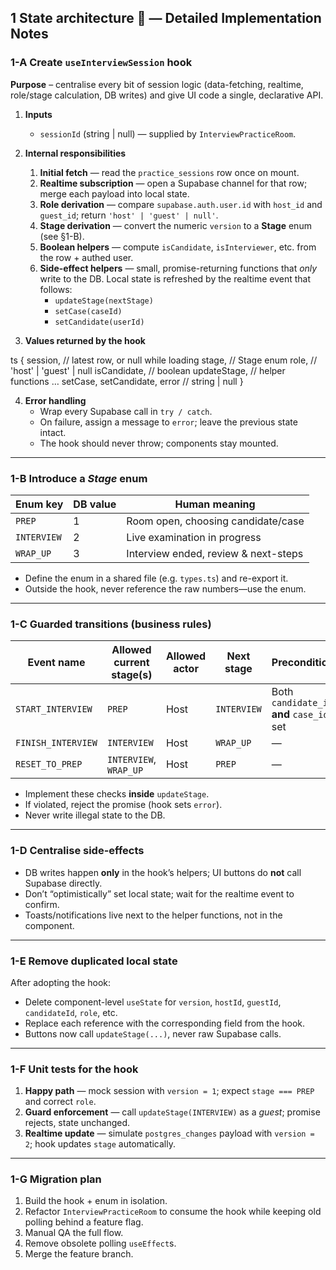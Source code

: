 ## 1  State architecture 🔁 — Detailed Implementation Notes

### 1-A  Create `useInterviewSession` hook

**Purpose** – centralise every bit of session logic (data-fetching, realtime, role/stage calculation, DB writes) and give UI code a single, declarative API.

1. **Inputs**  
   * `sessionId` (string | null) — supplied by `InterviewPracticeRoom`.

2. **Internal responsibilities**  
   1. **Initial fetch** — read the `practice_sessions` row once on mount.  
   2. **Realtime subscription** — open a Supabase channel for that row; merge each payload into local state.  
   3. **Role derivation** — compare `supabase.auth.user.id` with `host_id` and `guest_id`; return `'host' | 'guest' | null'`.  
   4. **Stage derivation** — convert the numeric `version` to a **Stage** enum (see §1-B).  
   5. **Boolean helpers** — compute `isCandidate`, `isInterviewer`, etc. from the row + authed user.  
   6. **Side-effect helpers** — small, promise-returning functions that *only* write to the DB. Local state is refreshed by the realtime event that follows:  
      * `updateStage(nextStage)`  
      * `setCase(caseId)`  
      * `setCandidate(userId)`

3. **Values returned by the hook**
   
ts
   {
     session,      // latest row, or null while loading
     stage,        // Stage enum
     role,         // 'host' | 'guest' | null
     isCandidate,  // boolean
     updateStage,  // helper functions …
     setCase,
     setCandidate,
     error         // string | null
   }

4. **Error handling**  
   * Wrap every Supabase call in `try / catch`.  
   * On failure, assign a message to `error`; leave the previous state intact.  
   * The hook should never throw; components stay mounted.

---

### 1-B  Introduce a *Stage* enum

| Enum key | DB value | Human meaning                                |
|----------|----------|----------------------------------------------|
| `PREP`       | 1 | Room open, choosing candidate/case              |
| `INTERVIEW`  | 2 | Live examination in progress                   |
| `WRAP_UP`    | 3 | Interview ended, review & next-steps            |

* Define the enum in a shared file (e.g. `types.ts`) and re-export it.  
* Outside the hook, never reference the raw numbers—use the enum.

---

### 1-C  Guarded transitions (business rules)

| Event name        | Allowed current stage(s) | Allowed actor | Next stage | Preconditions                             |
|-------------------|--------------------------|---------------|-----------|-------------------------------------------|
| `START_INTERVIEW` | `PREP`                   | Host          | `INTERVIEW` | Both `candidate_id` **and** `case_id` set |
| `FINISH_INTERVIEW`| `INTERVIEW`              | Host          | `WRAP_UP`   | —                                         |
| `RESET_TO_PREP`   | `INTERVIEW`, `WRAP_UP`   | Host          | `PREP`      | —                                         |

* Implement these checks **inside** `updateStage`.  
* If violated, reject the promise (hook sets `error`).  
* Never write illegal state to the DB.

---

### 1-D  Centralise side-effects

* DB writes happen **only** in the hook’s helpers; UI buttons do **not** call Supabase directly.  
* Don’t “optimistically” set local state; wait for the realtime event to confirm.  
* Toasts/notifications live next to the helper functions, not in the component.

---

### 1-E  Remove duplicated local state

After adopting the hook:

* Delete component-level `useState` for `version`, `hostId`, `guestId`, `candidateId`, `role`, etc.  
* Replace each reference with the corresponding field from the hook.  
* Buttons now call `updateStage(...)`, never raw Supabase calls.

---

### 1-F  Unit tests for the hook

1. **Happy path** — mock session with `version = 1`; expect `stage === PREP` and correct `role`.  
2. **Guard enforcement** — call `updateStage(INTERVIEW)` as a *guest*; promise rejects, state unchanged.  
3. **Realtime update** — simulate `postgres_changes` payload with `version = 2`; hook updates `stage` automatically.

---

### 1-G  Migration plan

1. Build the hook + enum in isolation.  
2. Refactor `InterviewPracticeRoom` to consume the hook while keeping old polling behind a feature flag.  
3. Manual QA the full flow.  
4. Remove obsolete polling `useEffect`s.  
5. Merge the feature branch.
